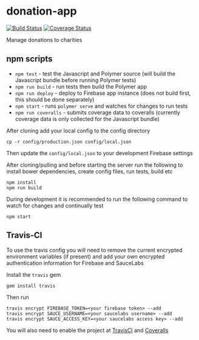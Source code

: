 # donation-app

[![Build Status](https://travis-ci.org/DonationApp/donation-app.svg?branch=master)](https://travis-ci.org/DonationApp/donation-app)
[![Coverage Status](https://coveralls.io/repos/github/DonationApp/donation-app/badge.svg?branch=master)](https://coveralls.io/github/DonationApp/donation-app?branch=master)

Manage donations to charities

## npm scripts

- `npm test` - test the Javascript and Polymer source (will build the Javascript bundle before running Polymer tests)
- `npm run build` - run tests then build the Polymer app
- `npm run deploy` - deploy to Firebase app instance (does not build first, this should be done separately)
- `npm start` - runs `polymer serve` and watches for changes to run tests
- `npm run coveralls` - submits coverage data to coveralls (currently coverage data is only collected for the Javascript bundle)

After cloning add your local config to the config directory

```
cp -r config/production.json config/local.json
```

Then update the `config/local.json` to your development Firebase settings

After cloning/pulling and before starting the server run the following to install bower dependencies, create config files, run tests, build etc

```
npm install
npm run build
```

During development it is recommended to run the following command to watch for changes and continually test

```
npm start
```

## Travis-CI

To use the travis config you will need to remove the current encrypted environment variables (if present) and add your own encrypted authentication information for Firebase and SauceLabs

Install the `travis` gem

```
gem install travis
```

Then run

```
travis encrypt FIREBASE_TOKEN=<your firebase token> --add
travis encrypt SAUCE_USERNAME=<your saucelabs username> --add
travis encrypt SAUCE_ACCESS_KEY=<your saucelabs access key> --add
```

You will also need to enable the project at [TravisCI](https://travis-ci.org) and [Coveralls](https://coveralls.io/)
